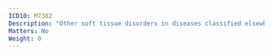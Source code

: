 ```yaml
---
ICD10: M7382
Description: "Other soft tissue disorders in diseases classified elsewhere: Upper arm"
Matters: No
Weight: 0
---
```



